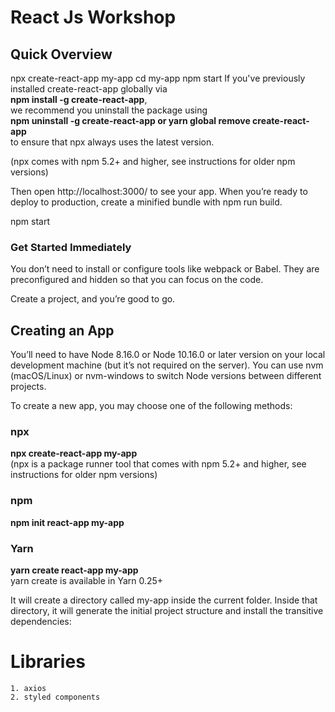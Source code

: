 # React Js Workshop

## Quick Overview
npx create-react-app my-app
cd my-app
npm start
If you've previously installed create-react-app globally via<br> 
**npm install -g create-react-app**,<br>
we recommend you uninstall the package using<br> 
**npm uninstall -g create-react-app or yarn global remove create-react-app**<br> 
to ensure that npx always uses the latest version.

(npx comes with npm 5.2+ and higher, see instructions for older npm versions)

Then open http://localhost:3000/ to see your app.
When you’re ready to deploy to production, create a minified bundle with npm run build.

npm start

### Get Started Immediately
You don’t need to install or configure tools like webpack or Babel.
They are preconfigured and hidden so that you can focus on the code.

Create a project, and you’re good to go.

## Creating an App
You’ll need to have Node 8.16.0 or Node 10.16.0 or later version on your local development machine (but it’s not required on the server). You can use nvm (macOS/Linux) or nvm-windows to switch Node versions between different projects.

To create a new app, you may choose one of the following methods:

### npx
**npx create-react-app my-app**<br>
(npx is a package runner tool that comes with npm 5.2+ and higher, see instructions for older npm versions)

### npm
**npm init react-app my-app**

### Yarn
**yarn create react-app my-app**<br>
yarn create <starter-kit-package> is available in Yarn 0.25+

It will create a directory called my-app inside the current folder.
Inside that directory, it will generate the initial project structure and install the transitive dependencies:

# Libraries

    1. axios
    2. styled components

